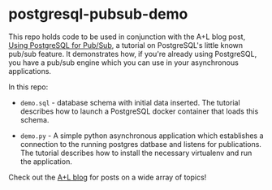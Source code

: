 # postgresql-pubsub-demo

This repo holds code to be used in conjunction with the A+L blog post,
[Using PostgreSQL for Pub/Sub](https://artandlogic.com/blog/), a
tutorial on PostgreSQL's little known pub/sub feature.  It
demonstrates how, if you're already using PostgreSQL, you have a
pub/sub engine which you can use in your asynchronous applications.

In this repo:

* `demo.sql` - database schema with initial data inserted.  The
  tutorial describes how to launch a PostgreSQL docker container that
  loads this schema.

* `demo.py` - A simple python asynchronous application which
  establishes a connection to the running postgres datbase and listens
  for publications.  The tutorial describes how to install the
  necessary virtualenv and run the application.


Check out the [A+L blog](https://artandlogic.com/blog/) for posts on a
wide array of topics!
